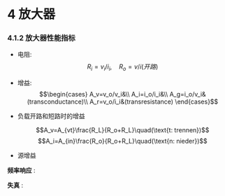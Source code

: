 # 4 放大器

### 4.1.2 放大器性能指标

- 电阻:
    $$R_i=v_i/i_i,\quad R_o=v/i(开路)$$
- 增益:
    $$\begin{cases}
        A_v=v_o/v_i&\\
        A_i=i_o/i_i&\\
        A_g=i_o/v_i&(transconductance)\\
        A_r=v_o/i_i&(transresistance)
    \end{cases}$$

- 负载开路和短路时的增益

    $$A_v=A_{vt}\frac{R_L}{R_o+R_L}\quad(\text{t: trennen})$$
    $$A_i=A_{in}\frac{R_o}{R_o+R_L}\quad(\text{n: nieder})$$
- 源增益

**频率响应** : 

**失真** : 
